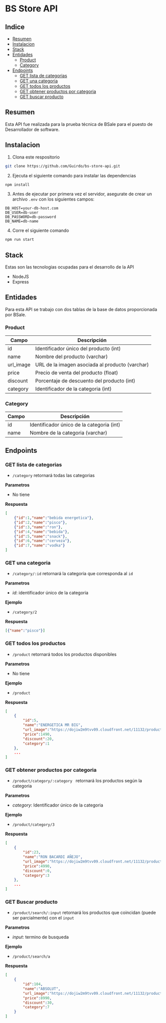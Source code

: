 # BS Store API

## Indice
- [Resumen](#resumen)
- [Instalacion](#instalacion)
- [Stack](#stack)
- [Entidades](#entidades)
    - [Product](#product)
    - [Category](#category)
- [Endpoints](#endpoints)
    - [GET lista de categorias](#get-lista-de-categorias)
    - [GET una categoria](#get-una-categoria)
    - [GET todos los productos](#get-todos-los-productos)
    - [GET obtener productos por categoria](#get-obtener-productos-por-categoria)
    - [GET buscar producto](#get-buscar-producto)

## Resumen

Esta API fue realizada para la prueba técnica de BSale para el puesto de Desarrollador de software.

## Instalacion

1. Clona este respositorio
``` bash
git clone https://github.com/Guirdo/bs-store-api.git
```
2. Ejecuta el siguiente comando para instalar las dependencias
``` bash
npm install
```
3. Antes de ejecutar por primera vez el servidor, asegurate de crear un archivo ```.env``` con los siguientes campos:
```
DB_HOST=your-db-host.com
DB_USER=db-user
DB_PASSWORD=db-password
DB_NAME=db-name
```
4. Corre el siguiente comando
```bash
npm run start
```

## Stack
Estas son las tecnologias ocupadas para el desarrollo de la API
- NodeJS
- Express

## Entidades

Para esta API se trabajo con dos tablas de la base de datos proporcionada por BSale.

### Product

| Campo | Descripción  |
|---|---|
| id | Identificador único del producto (int)|
| name| Nombre del producto (varchar)|
|url_image | URL de la imagen asociada al producto (varchar)|
| price| Precio de venta del producto (float)|
|discount|Porcentaje de descuento del producto (int)|
|category|Identificador de la categoria (int)|

### Category

| Campo | Descripción  |
|---|---|
|id|Identificador único de la categoria (int)|
|name|Nombre de la categoria (varchar)|

## Endpoints

### GET lista de categorias
- ```/category``` retornará todas las categorias

**Parametros**

- No tiene

**Respuesta**
```json
[
    {"id":1,"name":"bebida energetica"},
    {"id":2,"name":"pisco"},
    {"id":3,"name":"ron"},
    {"id":4,"name":"bebida"},
    {"id":5,"name":"snack"},
    {"id":6,"name":"cerveza"},
    {"id":7,"name":"vodka"}
]
```

### GET una categoria
- ```/category/:id``` retornará la categoria que corresponda al ```id```

**Parametros**

- *id*: identificador único de la categoria

**Ejemplo**

- ```/category/2```

**Respuesta**
```json
[{"name":"pisco"}]
```

### GET todos los productos
- ```/product``` retornará todos los productos disponibles

**Parametros**

- No tiene

**Ejemplo**

- ```/product```

**Respuesta**
```json
[
    {
        "id":5,
        "name":"ENERGETICA MR BIG",
        "url_image":"https://dojiw2m9tvv09.cloudfront.net/11132/product/misterbig3308256.jpg",
        "price":1490,
        "discount":20,
        "category":1
    },
    ...
]
```

### GET obtener productos por categoria

- ```/product/category/:category ``` retornará los productos según la categoria

**Parametros**
- *category*: Identificador único de la categoria

**Ejemplo**
- ```/product/category/3```

**Respuesta**
```json
[
    {
        "id":23,
        "name":"RON BACARDI AÑEJO",
        "url_image":"https://dojiw2m9tvv09.cloudfront.net/11132/product/bacardi9450.jpg",
        "price":4990,
        "discount":0,
        "category":3
    },
    ...
]
```

### GET Buscar producto

- ```/product/search/:input``` retornará los productos que coincidan (puede ser parcialmente) con el ```input```

**Parametros**
- *input*: termino de busqueda

**Ejemplo**

- ```/product/search/a```

**Respuesta**

```json
[
    {
        "id":104,
        "name":"ABSOLUT",
        "url_image":"https://dojiw2m9tvv09.cloudfront.net/11132/product/absolut21381.png",
        "price":8990,
        "discount":30,
        "category":7
    }
]
```
